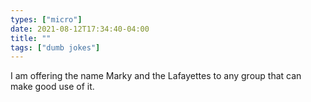 ```yaml
---
types: ["micro"]
date: 2021-08-12T17:34:40-04:00
title: ""
tags: ["dumb jokes"]
---
```

I am offering the name Marky and the Lafayettes to any group that can make good use of it.
